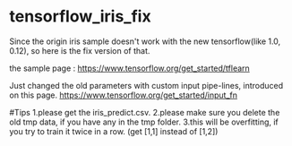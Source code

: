 # tensorflow_iris_fix
Since the origin iris sample doesn't work with the new tensorflow(like 1.0, 0.12),
so here is the fix version of that.

the sample page :
https://www.tensorflow.org/get_started/tflearn


Just changed the old parameters with custom input pipe-lines, introduced on this page.
https://www.tensorflow.org/get_started/input_fn

#Tips
1.please get the iris_predict.csv.
2.please make sure you delete the old tmp data, if you have any in the tmp folder.
3.this will be overfitting, if you try to train it twice in a row.
(get [1,1] instead of [1,2])
